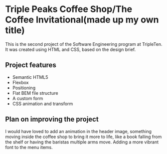 # Triple Peaks Coffee Shop/The Coffee Invitational(made up my own title)

This is the second project of the Software Engineering program at TripleTen. It was created using HTML and CSS, based on the design brief.

## Project features

- Semantic HTML5
- Flexbox
- Positioning
- Flat BEM file structure
- A custom form
- CSS animation and transform

## Plan on improving the project

I would have loved to add an animation in the header image, something moving inside the coffee shop to bring it more to life, 
like a book falling from the shelf or having the baristas multiple arms move. Adding a more vibrant font to the menu items.

